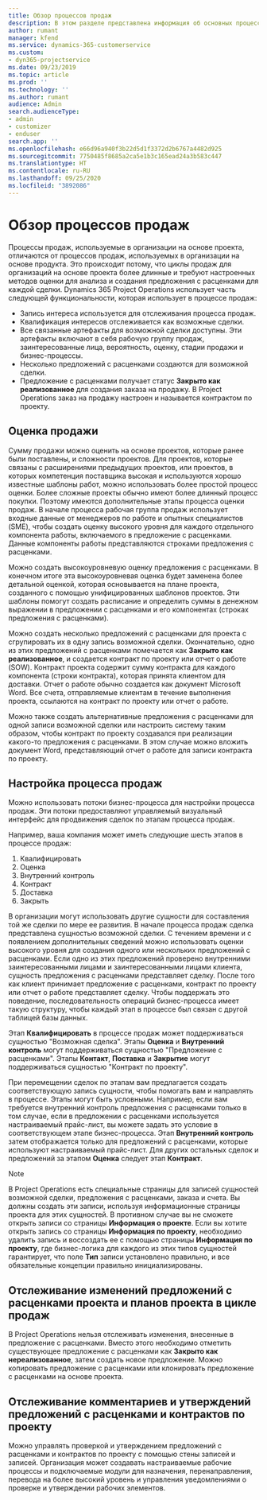```yaml
---
title: Обзор процессов продаж
description: В этом разделе представлена информация об основных процессах продаж.
author: rumant
manager: kfend
ms.service: dynamics-365-customerservice
ms.custom:
- dyn365-projectservice
ms.date: 09/23/2019
ms.topic: article
ms.prod: ''
ms.technology: ''
ms.author: rumant
audience: Admin
search.audienceType:
- admin
- customizer
- enduser
search.app: ''
ms.openlocfilehash: e66d96a940f3b22d5d1f3372d2b6767a4482d925
ms.sourcegitcommit: 7750485f8685a2ca5e1b3c165ead24a3b583c447
ms.translationtype: HT
ms.contentlocale: ru-RU
ms.lasthandoff: 09/25/2020
ms.locfileid: "3892086"
---
```

# <a name="sales-processes-overview"></a>Обзор процессов продаж

Процессы продаж, используемые в организации на основе проекта, отличаются от процессов продаж, используемых в организации на основе продукта. Это происходит потому, что циклы продаж для организаций на основе проекта более длинные и требуют настроенных методов оценки для анализа и создания предложения с расценками для каждой сделки. Dynamics 365 Project Operations использует часть следующей функциональности, которая использует в процессе продаж:

- Запись интереса используется для отслеживания процесса продаж.
- Квалификация интересов отслеживается как возможные сделки.
- Все связанные артефакты для возможной сделки доступны. Эти артефакты включают в себя рабочую группу продаж, заинтересованные лица, вероятность, оценку, стадии продажи и бизнес-процессы.
- Несколько предложений с расценками создаются для возможной сделки.
- Предложение с расценками получает статус **Закрыто как реализованное** для создания заказа на продажу. В Project Operations заказ на продажу настроен и называется контрактом по проекту.

## <a name="estimate-a-sale"></a>Оценка продажи
Сумму продажи можно оценить на основе проектов, которые ранее были поставлены, и сложности проектов. Для проектов, которые связаны с расширениями предыдущих проектов, или проектов, в которых компетенция поставщика высокая и используются хорошо известные шаблоны работ, можно использовать более простой процесс оценки. Более сложные проекты обычно имеют более длинный процесс покупки. Поэтому имеются дополнительные этапы процесса оценки продаж. В начале процесса рабочая группа продаж использует входные данные от менеджеров по работе и опытных специалистов (SME), чтобы создать оценку высокого уровня для каждого отдельного компонента работы, включаемого в предложение с расценками. Данные компоненты работы представляются строками предложения с расценками. 

Можно создать высокоуровневую оценку предложения с расценками. В конечном итоге эта высокоуровневая оценка будет заменена более детальной оценкой, которая основывается на плане проекта, созданного с помощью унифицированных шаблонов проектов. Эти шаблоны помогут создать расписание и определить суммы в денежном выражении в предложении с расценками и его компонентах (строках предложения с расценками). 

Можно создать несколько предложений с расценками для проекта с сгрупировать их в одну запись возможной сделки. Окончательно, одно из этих предложений с расценками помечается как **Закрыто как реализованное**, и создается контракт по проекту или отчет о работе (SOW). Контракт проекта содержит сумму контракта для каждого компонента (строки контракта), которая принята клиентом для доставки. Отчет о работе обычно создается как документ Microsoft Word. Все счета, отправляемые клиентам в течение выполнения проекта, ссылаются на контракт по проекту или отчет о работе.

Можно также создать альтернативные предложения с расценками для одной записи возможной сделки или настроить систему таким образом, чтобы контракт по проекту создавался при реализации какого-то предложения с расценками. В этом случае можно вложить документ Word, представляющий отчет о работе для записи контракта по проекту.

## <a name="configure-the-sales-process"></a>Настройка процесса продаж
Можно использовать потоки бизнес-процесса для настройки процесса продаж. Эти потоки предоставляют управляемый визуальный интерфейс для продвижения сделок по этапам процесса продаж.

Например, ваша компания может иметь следующие шесть этапов в процессе продаж:

1. Квалифицировать
2. Оценка
3. Внутренний контроль
4. Контракт
5. Доставка
6. Закрыть
 
В организации могут использовать другие сущности для составления той же сделки по мере ее развития. В начале процесса продаж сделка представлена сущностью возможной сделки. С течением времени и с появлением дополнительных сведений можно использовать оценки высокого уровня для создания одного или нескольких предложений с расценками. Если одно из этих предложений проверено внутренними заинтересованными лицами и заинтересованными лицами клиента, сущность предложения с расценками представляет сделку. После того как клиент принимает предложение с расценками, контракт по проекту или отчет о работе представляет сделку. Чтобы поддержать это поведение, последовательность операций бизнес-процесса имеет такую структуру, чтобы каждый этап в процессе был связан с другой таблицей базы данных.

Этап **Квалифицировать** в процессе продаж может поддерживаться сущностью "Возможная сделка". Этапы **Оценка** и **Внутренний контроль** могут поддерживаться сущностью "Предложение с расценками". Этапы **Контакт**, **Поставка** и **Закрытие** могут поддерживаться сущностью "Контракт по проекту".

При перемещении сделок по этапам вам предлагается создать соответствующую запись сущности, чтобы помогать вам и направлять в процессе. Этапы могут быть условными. Например, если вам требуется внутренний контроль предложения с расценками только в том случае, если в предложении с расценками используется настраиваемый прайс-лист, вы можете задать это условие в соответствующем этапе бизнес-процесса. Этап **Внутренний контроль** затем отображается только для предложений с расценками, которые используют настраиваемый прайс-лист. Для других остальных сделок и предложений за этапом **Оценка** следует этап **Контракт**.

> [!NOTE]
> В Project Operations есть специальные страницы для записей сущностей возможной сделки, предложения с расценками, заказа и счета. Вы должны создать эти записи, используя информационные страницы проекта для этих сущностей. В противном случае вы не сможете открыть записи со страницы **Информация о проекте**. Если вы хотите открыть запись со страницы **Информация по проекту**, необходимо удалить запись и воссоздать ее с помощью страницы **Информация по проекту**, где бизнес-логика для каждого из этих типов сущностей гарантирует, что поле **Тип** записи установлено правильно, и все обязательные концепции правильно инициализированы.


## <a name="track-revisions-to-quotes-and-project-plans-in-the-sales-cycle"></a>Отслеживание изменений предложений с расценками проекта и планов проекта в цикле продаж
В Project Operations нельзя отслеживать изменения, внесенные в предложение с расценками. Вместо этого необходимо отметить существующее предложение с расценками как **Закрыто как нереализованное**, затем создать новое предложение. Можно копировать предложение с расценками или клонировать предложение с расценками на основе проекта.

## <a name="track-comments-and-approvals-of-quotes-and-project-contracts"></a>Отслеживание комментариев и утверждений предложений с расценками и контрактов по проекту
Можно управлять проверкой и утверждением предложений с расценками и контрактов по проекту с помощью стены записей и записей. Организация может создавать настраиваемые рабочие процессы и подключаемые модули для назначения, перенаправления, перевода на более высокий уровень и управления уведомлениями о проверке и утверждении рабочих элементов.
